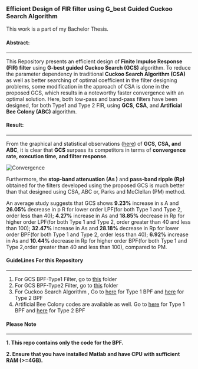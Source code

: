 
### Efficient Design of FIR filter using G_best Guided Cuckoo Search Algorithm

This work is a part of my Bachelor Thesis. 

#### Abstract: 
-------------
This Repository presents an efficient design of **Finite Impulse Response (FIR) filter** using **G-best guided Cuckoo Search (GCS)** algorithm. To reduce the parameter dependency in traditional **Cuckoo Search Algorithm (CSA)** as well as better searching of optimal coefficient in the filter designing problems, some modification in the approach of CSA is done in the proposed GCS, which results in a noteworthy faster convergence with an optimal solution. Here, both low-pass and band-pass filters have been designed, for both Type1 and Type 2 FIR, using **GCS**, **CSA**, and **Artificial Bee Colony (ABC)** algorithm.

#### Result:
-------------
From the graphical and statistical observations ([here](https://github.com/Niloy-Chakraborty/G_best-Guided-Cuckoo-Search-Algorithm/blob/master/Efficient%20Design%20of%20FIR%20filter%20using%20G_best%20Guided%20Cuckoo%20Search%20Algorithm.pdf)) of **GCS, CSA, and ABC**, it is clear that **GCS** surpass its competitors in terms of **convergence rate, execution time, and filter response**. 

![Convergence](https://github.com/Niloy-Chakraborty/G_best-Guided-Cuckoo-Search-Algorithm/blob/master/Convergence.png)

Furthermore, the **stop-band attenuation (As )** and **pass-band ripple (Rp)** obtained for the filters developed using the proposed GCS is much better than that designed using CSA, ABC or, Parks and McClellan (PM) method.

An average study suggests that GCS shows **9.23%** increase in s A and **26.05%** decrease in p R for lower order LPF(for both Type 1 and Type 2, order less than 40); **4.27%** increase in As and **18.85%** decrease in Rp for higher order LPF(for both Type 1 and Type 2, order greater than 40 and less than 100); **32.47%** increase in As and **28.18%** decrease in Rp for lower order BPF(for both Type 1 and Type 2, order less than 40); **6.92%** increase in As and **10.44%** decrease in Rp for higher order BPF(for both Type 1 and Type 2,order greater than 40 and less than 100), compared to PM.

#### GuideLines For this Repository
----------------------------------
1. For GCS BPF-Type1 Filter, go to [this](https://github.com/Niloy-Chakraborty/G_best-Guided-Cuckoo-Search-Algorithm/tree/master/Type1%20Band%20Pass%20Filter/type%201%20icsa%20bandpass%20order) folder
2.  For GCS BPF-Type2 Filter, go to [this](https://github.com/Niloy-Chakraborty/G_best-Guided-Cuckoo-Search-Algorithm/tree/master/Type2%20Band%20Pass%20Filter/Improved%20CSA%20type%202%20bp) folder
3. For Cuckoo Search Algorithm , Go to [here](https://github.com/Niloy-Chakraborty/G_best-Guided-Cuckoo-Search-Algorithm/tree/master/Type1%20Band%20Pass%20Filter/type%201%20csa%20band%20pass%20order) for Type 1 BPF and [here](https://github.com/Niloy-Chakraborty/G_best-Guided-Cuckoo-Search-Algorithm/tree/master/Type2%20Band%20Pass%20Filter/CSA%20Type%202%20bp%20order) for Type 2 BPF
4. Artificial Bee Colony codes are available as well. Go to [here](https://github.com/Niloy-Chakraborty/G_best-Guided-Cuckoo-Search-Algorithm/tree/master/Type1%20Band%20Pass%20Filter/type%201%20abc%20band%20pass%20order) for Type 1 BPF and [here](https://github.com/Niloy-Chakraborty/G_best-Guided-Cuckoo-Search-Algorithm/tree/master/Type2%20Band%20Pass%20Filter/ABC%20Type%202%20bp%20order) for Type 2 BPF


#### Please Note
---------------------
**1. This repo contains only the code for the BPF.**

**2. Ensure that you have installed Matlab and have CPU with sufficient RAM (>=4GB).**


